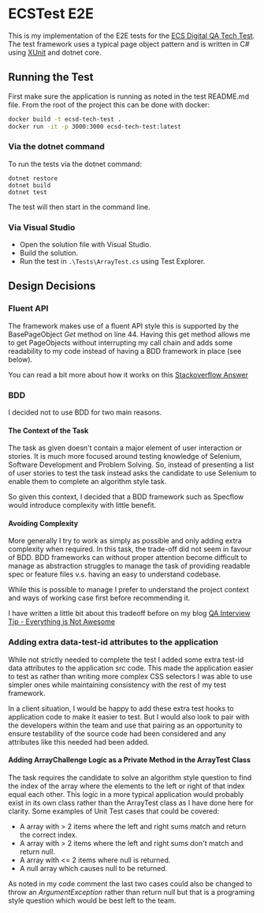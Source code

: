 ﻿# ECSTest E2E

This is my implementation of the E2E tests for the [ECS Digital QA Tech Test](https://github.com/ecsdigital/qa-tech-test).
The test framework uses a typical page object pattern and is written in C# using [XUnit](https://xunit.net/) and dotnet core.

## Running the Test

First make sure the application is running as noted in the test README.md file. From the root of the project this can
be done with docker:

```bash
docker build -t ecsd-tech-test .
docker run -it -p 3000:3000 ecsd-tech-test:latest
```

### Via the dotnet command

To run the tests via the dotnet command:

```
dotnet restore
dotnet build
dotnet test
```

The test will then start in the command line.

### Via Visual Studio

* Open the solution file with Visual Studio.
* Build the solution.
* Run the test in `.\Tests\ArrayTest.cs` using Test Explorer.

## Design Decisions

### Fluent API

The framework makes use of a fluent API style this is supported by the BasePageObject _Get_ method on line 44.
Having this get method allows me to get PageObjects without interrupting my call chain and adds some readability to my
code instead of having a BDD framework in place (see below).

You can read a bit more about how it works on this [Stackoverflow Answer](https://stackoverflow.com/a/731637)

### BDD

I decided not to use BDD for two main reasons.

#### The Context of the Task

The task as given doesn't contain a major element of user interaction or stories. It is much more focused around
testing knowledge of Selenium, Software Development and Problem Solving. So, instead of presenting a list of user
stories to test the task instead asks the candidate to use Selenium to enable them to complete an algorithm style task.

So given this context, I decided that a BDD framework such as Specflow would introduce complexity with little benefit.

#### Avoiding Complexity

More generally I try to work as simply as possible and only adding extra complexity when required. In this task, the trade-off did not seem in favour of BDD. BDD frameworks can without proper attention become difficult to manage as abstraction
struggles to manage the task of providing readable spec or feature files v.s. having an easy to understand codebase.

While this is possible to manage I prefer to understand the project context and ways of working case first before 
recommending it.

I have written a little bit about this tradeoff before on my blog
[QA Interview Tip - Everything is Not Awesome](https://tomdriven.dev/interviewing/2020/02/12/interview-you-dont-like-everything.html)

### Adding extra data-test-id attributes to the application

While not strictly needed to complete the test I added some extra test-id data attributes to the application src code.
This made the application easier to test as rather than writing more complex CSS selectors I was able to use simpler
ones while maintaining consistency with the rest of my test framework.

In a client situation, I would be happy to add these extra test hooks to application code to make it easier to test.
But I would also look to pair with the developers within the team and use that pairing as an opportunity to ensure
testability of the source code had been considered and any attributes like this needed had been added.

#### Adding ArrayChallenge Logic as a Private Method in the ArrayTest Class

The task requires the candidate to solve an algorithm style question to find the index of the array where the elements to the
left or right of that index equal each other. This logic in a more typical application would probably exist in its own class
rather than the ArrayTest class as I have done here for clarity. Some examples of Unit Test cases that could be covered:

* A array with > 2 items where the left and right sums match and return the correct index.
* A array with > 2 items where the left and right sums don't match and return null.
* A array with <= 2 items where null is returned.
* A null array which causes null to be returned.

As noted in my code comment the last two cases could also be changed to throw an _ArgumentException_ rather than return null
but that is a programing style question which would be best left to the team.
